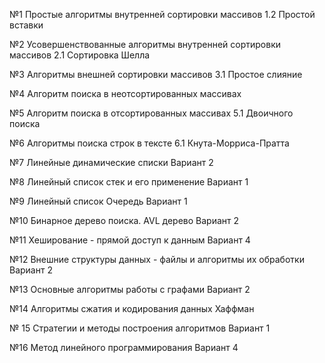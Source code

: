 №1 Простые алгоритмы внутренней сортировки массивов 1.2 Простой вставки

№2 Усовершенствованные алгоритмы внутренней сортировки массивов 2.1 Сортировка Шелла

№3 Алгоритмы внешней сортировки массивов 3.1 Простое слияние

№4 Алгоритм поиска в неотсортированных массивах

№5 Алгоритм поиска в отсортированных массивах 5.1 Двоичного поиска

№6 Алгоритмы поиска строк в тексте 6.1 Кнута-Морриса-Пратта

№7 Линейные динамические списки Вариант 2

№8 Линейный список стек и его применение Вариант 1

№9 Линейный список Очередь Вариант 1

№10 Бинарное дерево поиска. AVL дерево Вариант 2

№11 Хеширование - прямой доступ к данным Вариант 4

№12 Внешние структуры данных - файлы и алгоритмы их обработки Вариант 2

№13 Основные алгоритмы работы с графами Вариант 2

№14 Алгоритмы сжатия и кодирования данных Хаффман

№ 15 Стратегии и методы построения алгоритмов Вариант 1

№16 Метод линейного программирования Вариант 4
